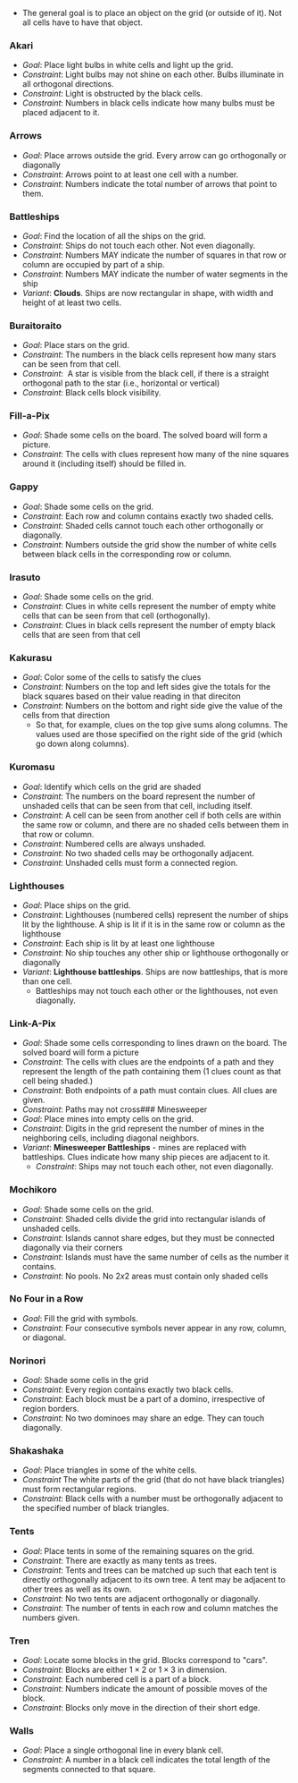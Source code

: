 * The general goal is to place an object on the grid (or outside of it). Not all cells have to have that object.

### Akari
* *Goal*: Place light bulbs in white cells and light up the grid.
* *Constraint*: Light bulbs may not shine on each other. Bulbs illuminate in all orthogonal directions. 
* *Constraint*: Light is obstructed by the black cells.
* *Constraint*: Numbers in black cells indicate how many bulbs must be placed adjacent to it. 

### Arrows
* *Goal*: Place arrows outside the grid. Every arrow can go orthogonally or diagonally
* *Constraint*: Arrows point to at least one cell with a number.
* *Constraint*: Numbers indicate the total number of arrows that point to them.

### Battleships
* *Goal*: Find the location of all the ships on the grid.
* *Constraint*: Ships do not touch each other. Not even diagonally.
* *Constraint*: Numbers MAY indicate the number of squares in that row or column are occupied by part of a ship.
* *Constraint*: Numbers MAY indicate the number of water segments in the ship
* *Variant*: **Clouds**. Ships are now rectangular in shape, with width and height of at least two cells.

### Buraitoraito
* *Goal*: Place stars on the grid.
* *Constraint*: The numbers in the black cells represent how many stars can be seen from that cell.
* *Constraint*:  A star is visible from the black cell, if there is a straight orthogonal path to the star (i.e., horizontal or vertical)
* *Constraint*: Black cells block visibility.

### Fill-a-Pix
* *Goal*: Shade some cells on the board. The solved board will form a picture.
* *Constraint*: The cells with clues represent how many of the nine squares around it (including itself) should be filled in.

### Gappy
* *Goal*: Shade some cells on the grid.
* *Constraint*: Each row and column contains exactly two shaded cells.
* *Constraint*: Shaded cells cannot touch each other orthogonally or diagonally.
* *Constraint*: Numbers outside the grid show the number of white cells between black cells in the corresponding row or column.

### Irasuto
* *Goal*: Shade some cells on the grid.
* *Constraint*: Clues in white cells represent the number of empty white cells that can be seen from that cell (orthogonally).
* *Constraint*:  Clues in black cells represent the number of empty black cells that are seen from that cell

### Kakurasu
* *Goal*: Color some of the cells to satisfy the clues
* *Constraint*: Numbers on the top and left sides give the totals for the black squares based on their value reading in that direciton
* *Constraint*: Numbers on the bottom and right side  give the value of the cells from that direction 
	* So that, for example, clues on the top give sums along columns. The values used are those specified on the right side of the grid (which go down along columns).

### Kuromasu
* *Goal*: Identify which cells on the grid are shaded
* *Constraint*: The numbers on the board represent the number of unshaded cells that can be seen from that cell, including itself.  
* *Constraint*: A cell can be seen from another cell if both cells are within the same row or column, and there are no shaded cells between them in that row or column.
* *Constraint*: Numbered cells are always unshaded.
* *Constraint*: No two shaded cells may be orthogonally adjacent.
* *Constraint*: Unshaded cells must form a connected region.

### Lighthouses
* *Goal*: Place ships on the grid.
* *Constraint*: Lighthouses (numbered cells) represent the number of ships lit by the lighthouse. A ship is lit if it is in the same row or column as the lighthouse
* *Constraint*: Each ship is lit by at least one lighthouse
* *Constraint*: No ship touches any other ship or lighthouse orthogonally or diagonally
* *Variant*: **Lighthouse battleships**. Ships are now battleships, that is more than one cell.
	* Battleships may not touch each other or the lighthouses, not even diagonally.

### Link-A-Pix
* *Goal*: Shade some cells corresponding to lines drawn on the board. The solved board will form a picture
* *Constraint*: The cells with clues are the endpoints of a path and they represent the length of the path containing them (1 clues count as that cell being shaded.)
* *Constraint*: Both endpoints of a path must contain clues. All clues are given.
* *Constraint*: Paths may not cross### Minesweeper
* *Goal*: Place mines into empty cells on the grid.
* *Constraint*: Digits in the grid represent the number of mines in the neighboring cells, including diagonal neighbors.
* *Variant*: **Minesweeper Battleships** - mines are replaced with battleships. Clues indicate how many ship pieces are adjacent to it. 
	* *Constraint*: Ships may not touch each other, not even diagonally.

### Mochikoro
* *Goal*: Shade some cells on the grid.
* *Constraint*: Shaded cells divide the grid into rectangular islands of unshaded cells.
* *Constraint*: Islands cannot share edges, but they must be connected diagonally via their corners
* *Constraint*: Islands must have the same number of  cells as the number it contains.
* *Constraint*: No pools. No $2x2$ areas must contain only shaded cells

### No Four in a Row
* *Goal*: Fill the grid with symbols.
* *Constraint*:  Four consecutive symbols never appear in any row, column, or diagonal.

### Norinori
* *Goal*: Shade some cells in the grid
* *Constraint*: Every region contains exactly two black cells.
* *Constraint*: Each block must be a part of a domino, irrespective of region borders.
* *Constraint*: No two dominoes may share an edge. They can touch diagonally.

### Shakashaka
* *Goal*: Place triangles in some of the white cells.
* *Constraint* The white parts of the grid (that do not have black triangles) must form rectangular regions.
* *Constraint*: Black cells with a number must be orthogonally adjacent to the specified number of black triangles.

### Tents
* *Goal*: Place tents in some of the remaining squares on the grid.
* *Constraint*: There are exactly as many tents as trees.
* *Constraint*: Tents and trees can be matched up such that each tent is directly orthogonally adjacent to its own tree. A tent may be adjacent to other trees as well as its own.
* *Constraint*: No two tents are adjacent orthogonally or diagonally.
* *Constraint*: The number of tents in each row and column matches the numbers given.

### Tren
* *Goal*: Locate some blocks in the grid. Blocks correspond to "cars".
* *Constraint*: Blocks are either $1\times 2$ or $1\times 3$ in dimension.
* *Constraint*:  Each numbered cell is a part of a block.
* *Constraint*: Numbers indicate the amount of possible moves of the block. 
* *Constraint*: Blocks only move in the direction of their short edge.

### Walls
* *Goal*: Place a single orthogonal line in every blank cell.
* *Constraint*: A number in a black cell indicates the total length of the segments connected to that square.